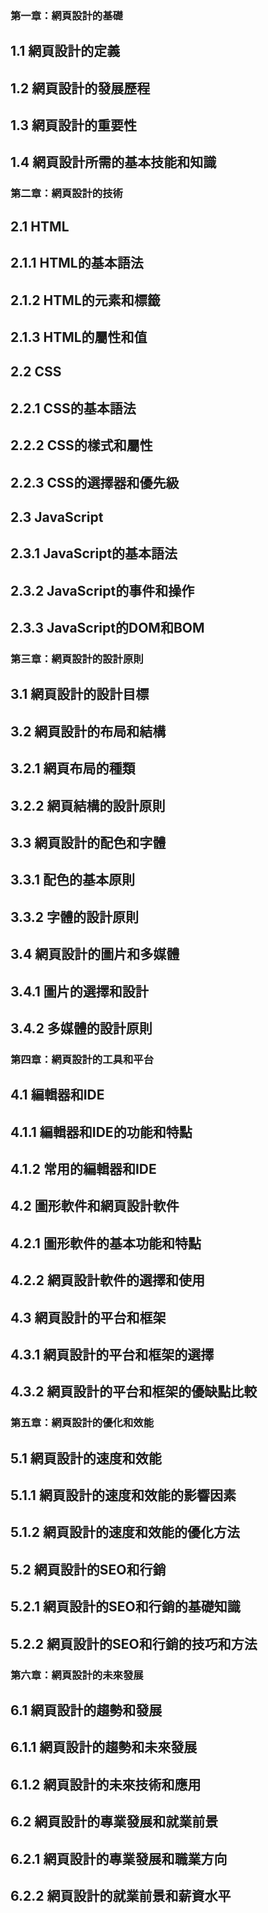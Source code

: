 ### 第一章：網頁設計的基礎
## 1.1 網頁設計的定義
## 1.2 網頁設計的發展歷程
## 1.3 網頁設計的重要性
## 1.4 網頁設計所需的基本技能和知識

### 第二章：網頁設計的技術
## 2.1 HTML
## 2.1.1 HTML的基本語法
## 2.1.2 HTML的元素和標籤
## 2.1.3 HTML的屬性和值
## 2.2 CSS
## 2.2.1 CSS的基本語法
## 2.2.2 CSS的樣式和屬性
## 2.2.3 CSS的選擇器和優先級
## 2.3 JavaScript
## 2.3.1 JavaScript的基本語法
## 2.3.2 JavaScript的事件和操作
## 2.3.3 JavaScript的DOM和BOM

### 第三章：網頁設計的設計原則
## 3.1 網頁設計的設計目標
## 3.2 網頁設計的布局和結構
## 3.2.1 網頁布局的種類
## 3.2.2 網頁結構的設計原則
## 3.3 網頁設計的配色和字體
## 3.3.1 配色的基本原則
## 3.3.2 字體的設計原則
## 3.4 網頁設計的圖片和多媒體
## 3.4.1 圖片的選擇和設計
## 3.4.2 多媒體的設計原則

### 第四章：網頁設計的工具和平台
## 4.1 編輯器和IDE
## 4.1.1 編輯器和IDE的功能和特點
## 4.1.2 常用的編輯器和IDE
## 4.2 圖形軟件和網頁設計軟件
## 4.2.1 圖形軟件的基本功能和特點
## 4.2.2 網頁設計軟件的選擇和使用
## 4.3 網頁設計的平台和框架
## 4.3.1 網頁設計的平台和框架的選擇
## 4.3.2 網頁設計的平台和框架的優缺點比較

### 第五章：網頁設計的優化和效能
## 5.1 網頁設計的速度和效能
## 5.1.1 網頁設計的速度和效能的影響因素
## 5.1.2 網頁設計的速度和效能的優化方法
## 5.2 網頁設計的SEO和行銷
## 5.2.1 網頁設計的SEO和行銷的基礎知識
## 5.2.2 網頁設計的SEO和行銷的技巧和方法

### 第六章：網頁設計的未來發展
## 6.1 網頁設計的趨勢和發展
## 6.1.1 網頁設計的趨勢和未來發展
## 6.1.2 網頁設計的未來技術和應用
## 6.2 網頁設計的專業發展和就業前景
## 6.2.1 網頁設計的專業發展和職業方向
## 6.2.2 網頁設計的就業前景和薪資水平